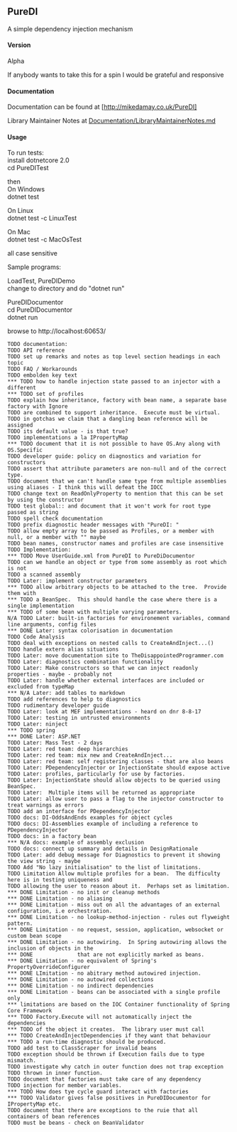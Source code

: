 ## PureDI

A simple dependency injection mechanism

#### Version
Alpha

If anybody wants to take this for a spin I would be grateful and responsive

#### Documentation
Documentation can be found at [http://mikedamay.co.uk/PureDI]

Library Maintainer Notes at [Documentation/LibraryMaintainerNotes.md](Documentation/LibraryMaintainerNotes.md)


#### Usage
To run tests:  
install dotnetcore 2.0  
cd PureDITest

then  
On Windows  
dotnet test

On Linux  
dotnet test -c LinuxTest

On Mac  
dotnet test -c MacOsTest

all case sensitive

Sample programs:

LoadTest, PureDIDemo  
change to directory and do "dotnet run"

PureDIDocumentor  
cd PureDIDocumentor  
dotnet run

browse to http://localhost:60653/




    TODO documentation:
    TODO API reference
    TODO set up remarks and notes as top level section headings in each topic
    TODO FAQ / Workarounds
    TODO embolden key text
    *** TODO how to handle injection state passed to an injector with a different
    *** TODO set of profiles
    TODO explain how inheritance, factory with bean name, a separate base factory with Ignore
    TODO are combined to support inheritance.  Execute must be virtual.
    TODO in gotchas we claim that a dangling bean reference will be assigned
    TODO its default value - is that true?
    TODO implementations a la IPropertyMap
    *** TODO document that it is not possible to have OS.Any along with OS.Specific
    TODO developer guide: policy on diagnostics and variation for constructors
    TODO assert that attribute parameters are non-null and of the correct type.
    TODO document that we can't handle same type from multiple assemblies using aliases - I think this will defeat the IOCC
    TODO change text on ReadOnlyProperty to mention that this can be set by using the constructor
    TODO test global:: and document that it won't work for root type passed as string
    TODO spell check documentation
    TODO prefix diagnostic header messages with "PureDI: "
    TODO allow empty array to be passed as Profiles, or a member with null, or a member with "" maybe
    TODO bean names, constructor names and profiles are case insensitive
    TODO Implementation:
    *** TODO Move UserGuide.xml from PureDI to PureDiDocumentor
    TODO can we handle an object or type from some assembly as root which is not
    TODO a scanned assembly
    TODO Later: implement constructor parameters
    *** TODO allow arbitrary objects to be attached to the tree.  Provide them with
	*** TODO a BeanSpec.  This should handle the case where there is a single implementation
	*** TODO of some bean with multiple varying parameters.
    N/A TODO Later: built-in factories for environement variables, command line arguments, config files
    *** DONE Later: syntax colorisation in documentation
    TODO Code Analysis
    TODO deal with exceptions on nested calls to CreateAndInject...()
    TODO handle extern alias situations
    TODO Later: move documentation site to TheDisappointedProgrammer.com
    TODO Later: diagnostics combination functionality
    TODO Later: Make constructors so that we can inject readonly properties - maybe - probably not
    TODO Later: handle whether external interfaces are included or excluded from typeMap
    *** N/A Later: add tables to markdown
    TODO add references to help to diagnostics
    TODO rudimentary developer guide
    TODO Later: look at MEF implementations - heard on dnr 8-8-17
    TODO Later: testing in untrusted environments
    TODO Later: ninject
    *** TODO spring
    *** DONE Later: ASP.NET
    TODO Later: Mass Test - 2 days
    TODO Later: red team: deep hierarchies
    TODO Later: red team: mix new and CreateAndInject...
    TODO Later: red team: self registering classes - that are also beans
    TODO Later: PDependencyInjector or InjectionState should expose active
    TODO Later: profiles, particularly for use by factories.
	TODO Later: InjectionState should allow objects to be queried using BeanSpec.
	TODO Later:  Multiple items will be returned as appropriate
    TODO Later: allow user to pass a flag to the injector constructor to treat warnings as errors
    TODO add an interface for PDependencyInjector
    TODO docs: DI-OddsAndEnds examples for object cycles
    TODO docs: DI-Assemblies example of including a reference to PDependencyInjector
    TODO docs: in a factory bean
    *** N/A docs: example of assembly exclusion
    TODO docs: connect up summary and details in DesignRationale
    TODO Later: add debug message for Diagnostics to prevent it showing the view string - maybe
	TODO Add "No lazy initialisation" to the list of limitations.
	TODO Limitation Allow multiple profiles for a bean.  The difficulty here is in testing uniqueness and
	TODO allowing the user to reason about it.  Perhaps set as limitation.
	*** DONE Limitation - no init or cleanup methods
	*** DONE Limitation - no aliasing
	*** DONE Limitation - miss out on all the advantages of an external configuration, i.e orchestration.
	*** DONE Limitation - no lookup-method-injection - rules out flyweight pattern.
	*** DONE Limitation - no request, session, application, websocket or custom bean scope
	*** DONE Limitation - no autowiring.  In Spring autowiring allows the inclusion of objects in the
	*** DONE			  that are not explicitly marked as beans.
	*** DONE Limitation - no equivalent of Spring's PropertyOverrideConfigurer
	*** DONE LImitation - no abitrary method autowired injection.
	*** DONE Limitation - no autowired collections
	*** DONE Limitation - no indirect dependencies
	*** DONE Limitation - beans can be associated with a single profile only
	*** limitations are based on the IOC Container functionality of Spring Core Framework
    *** TODO Factory.Execute will not automatically inject the dependencies
    *** TODO of the object it creates.  The library user must call 
    *** TODO CreateAndInjectDependencies if they want that behaviour
    *** TODO a run-time diagnostic should be produced.
    TODO add test to ClassScraper for invalid beans
    TODO exception should be thrown if Execution fails due to type mismatch.
    TODO investigate why catch in outer function does not trap exception
    TODO thrown in inner function.
    TODO document that factories must take care of any dependency
    TODO injection for member variables.
    *** TODO How does tye cycle guard interact with factories
    *** TODO Validator gives false positives in PureDIDocumentor for IPropertyMap etc.
    TODO document that there are exceptions to the ruie that all containers of bean references
    TODO must be beans - check on BeanValidator